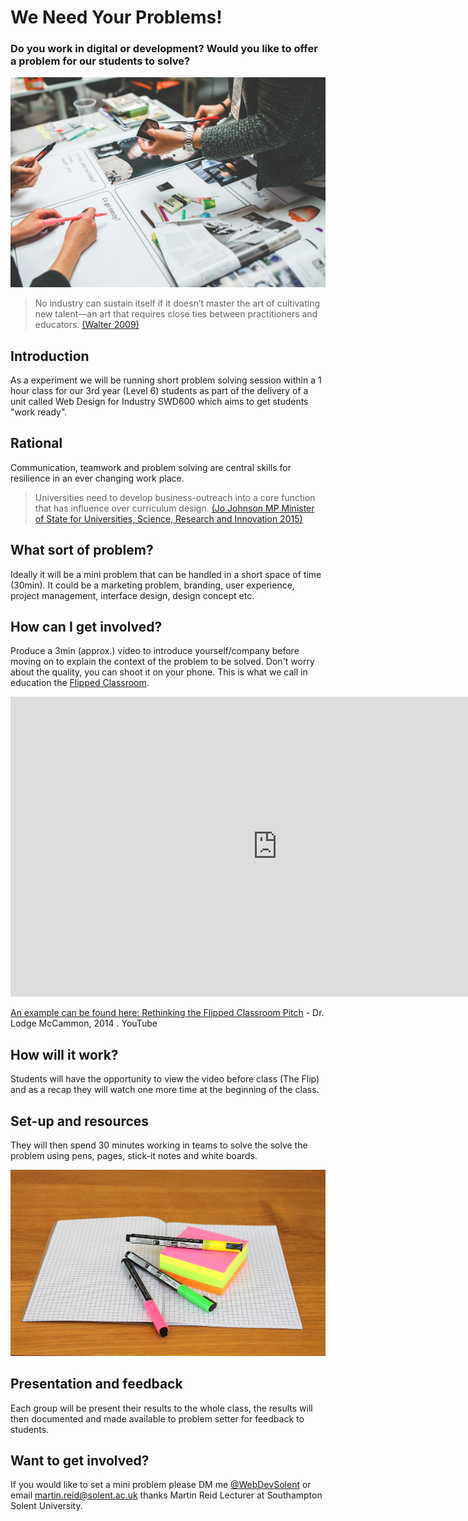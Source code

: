 # We Need Your Problems!
### Do you work in digital or development? Would you like to offer a problem for our students to solve?

<!-- people working together & caption --> 

![People working together](ps_images/hands-people-woman-working.jpg)

> No industry can sustain itself if it doesn’t master the art of cultivating new talent—an art that requires close ties between practitioners and educators. [(Walter 2009)](http://alistapart.com/article/brighter-horizons-for-web-education)

## Introduction
As a experiment we will be running short problem solving session within a 1 hour class for our 3rd year (Level 6) students as part of the delivery of a unit called Web Design for Industry SWD600 which aims to get students "work ready".

## Rational
Communication, teamwork and problem solving are central skills for resilience in an ever changing work place. 

> Universities need to develop business-outreach into a core function that has influence over curriculum design. [(Jo Johnson MP Minister of State for Universities, Science, Research and Innovation 2015)](https://www.gov.uk/government/speeches/teaching-at-the-heart-of-the-system)

<!-- Need Jo Johnson quote TEF ref and inman Janner --> 

## What sort of problem? 
Ideally it will be a mini problem that can be handled in a short space of time (30min). It could be a marketing problem, branding, user experience, project management, interface design, design concept etc.

## How can I get involved?
Produce a 3min (approx.) video to introduce yourself/company before moving on to explain the context of the problem to be solved. Don't worry about the quality, you can shoot it on your phone. This is what we call in education the [Flipped Classroom](https://youtu.be/s0ECkz8z2pU).

<!-- Dr. Lodge Link & caption --> 

<iframe width="853" height="480" src="https://www.youtube.com/embed/s0ECkz8z2pU" frameborder="0" allowfullscreen></iframe>

<!-- iframe fall back image --> 


[An example can be found here: Rethinking the Flipped Classroom Pitch](https://youtu.be/s0ECkz8z2pU) - Dr. Lodge McCammon, 2014 . YouTube

## How will it work?
Students will have the opportunity to view the video before class (The Flip) and as a recap they will watch one more time at the beginning of the class.

## Set-up and resources
They will then spend 30 minutes working in teams to solve the solve the problem using pens, pages, stick-it notes and white boards.

<!-- image of stick-it notes & caption --> 

![stick-it notes](ps_images/office-stuff-school-note-pen-159705.jpeg)

## Presentation and feedback 
Each group will be present their results to the whole class, the results will then documented and made available to problem setter for feedback to students.

## Want to get involved?
If you would like to set a mini problem please DM me [@WebDevSolent](@WebDevSolent) or email [martin.reid@solent.ac.uk](mailto:martin.reid@solent.ac.uk) thanks Martin Reid Lecturer at Southampton Solent University.
